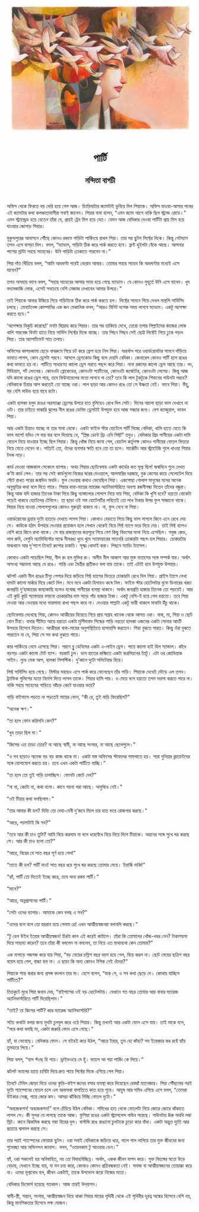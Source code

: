 <div align=center> <img src="../../metadata/images/rabibasariya/পার্টি-নন্দিতা-বাগচী.jpg" align="center"></div><br><h1 align=center>পার্টি</h1>
<h2 align=center>নন্দিতা বাগচী</h2><br>

অফিস থেকে ফিরতে বড় দেরি হয়ে গেল আজ। চিংড়িঘাটার জ্যামটাই ডুবিয়ে দিল পিয়াকে। অফিস যাওয়া-আসার পথের এই জ্যামটার কথা কলকাতাবাসীরা সবাই জানেন। পিয়ার বাবা বলেন, “এমন জ্যাম আগে নাকি ছিল স্ট্র্যান্ড রোডে।” এমন স্ট্র্যান্ড্রেড হয়ে যেতেন তাঁরা যে, প্রায়ই ট্রেন মিস হয়ে যেত। যেমন আজ বেদিকার দেওয়া পার্টিটা প্রায় মিস হয়ে যাওয়ার জোগাড় পিয়ার।

মুকুন্দপুরের আবাসনে পৌঁছে কোনও রকমে গাড়িটা পার্কিংয়ে রাখল পিয়া। তার পর ছুটল লিফ্টের দিকে। কিন্তু গেটম্যান তপন এসে বাগড়া দিল। বলল, “ম্যাডাম, গাড়িটা ঠিক করে পার্ক করতে হবে। ফ্রন্ট হুইলটা বেঁকে আছে। আপনার পাশের স্লটটা সহায় সাহেবের। উনি গাড়িটা ঢোকাতে পারবেন না।”

পিয়া দাঁত খিঁচিয়ে বলল, “আমি আধঘণ্টা পরেই বেরোব আবার। তোমার সহায় সাহেব কি আধঘণ্টার মধ্যেই এসে যাবেন?”

তপন অসহায় ভাবে বলল, “সহায় সাহেবের আসার সময় হয়ে গেছে ম্যাডাম। যে কোনও মুহূর্তে উনি এসে যাবেন। খুব বদমেজাজি লোক, এসেই সবচেয়ে বেশি মেজাজ দেখাবেন আমার উপরে।”

তাই পিয়াকে আবার উজিয়ে গিয়ে গাড়িটাকে ঠিক করে পার্ক করতে হল। লিফ্টের সামনে গিয়ে দেখল মান্থলি সার্ভিসিং চলছে। মেনটেনেন্স কোম্পানির এক জন মেকানিক বলল, “আরও মিনিট দশেক সময় লাগবে ম্যাডাম। একটু অপেক্ষা করতে হবে।”

‘অপেক্ষার নিকুচি করেছে!’ মনটা বিদ্রোহ করে পিয়ার। তার পর তাকিয়ে দেখে, তেরো তলার পিল্লাইদের কাজের লোক খালি গারবেজ বিনটা হাতে নিয়ে সার্ভিস লিফ্টের দিকে যাচ্ছে। তার পিছন পিছন সেই ছোট্ট লিফ্টেই গিয়ে
ঢুকে পড়ল পিয়া। তার অ্যাপার্টমেন্ট সাত তলায়।

অফিসের কাপড়জামা ছেড়ে বাথরুমে গিয়ে চট করে ফ্রেশ হয়ে নিল পিয়া। অন্তর্বাস পরে ওয়ার্ডরোবটার সামনে দাঁড়িয়ে ভাবতে লাগল, কোন ড্রেসটা পরবে। আসলে ড্রেসকোড কিছু বলে দেয়নি বেদিকা। জেনারেল কোনও পার্টি হলে রঙের কথা ভাবতে হয় না। পার্টিতে সাধারণত কালো ড্রেস পরতে পছন্দ করে পিয়া। নানা রকমের কালো ড্রেস আছে তার। লং, মিডিয়াম, শর্ট লেংথের। কোনওটা ব্রোকেডের, কোনওটা স্যাটিনের, কোনওটা জর্জেটের, কোনওটা লেসের। কিন্তু আজ যদি কালো রঙের ড্রেস পরে, তবে ফিউনারেলের মতো লাগবে না তো? তবে কি লাল টুকটুকে শিফনের গাউনটা পরবে? বেদিকাকে চিয়ার আপ করতেই তো যাচ্ছে ওরা। লাল ছাড়া আর কোনও রঙে তো সে উষ্ণতা নেই। ভাবে পিয়া। উঁহু, বড় বেশি লাউড হয়ে যাবে রংটা।

একটা হালকা হলুদ রঙের অরগ্যাঞ্জা ড্রেসের উপরে হাত বুলিয়েও রেখে দিল সেটা। দিনের আলো ছাড়া ভাল দেখাবে না ওটা। তার চাইতে মাঝারি ঝুলের নীল রঙের ডেনিম ড্রেসটাই উপযুক্ত হবে আজ সন্ধ্যার জন্য। বেশ ক্যাজুয়াল, ভাবল পিয়া।

আর একটা চিন্তাও যাচ্ছে না তার মাথা থেকে। একটা ফাইভ স্টার হোটেলে পার্টি দিচ্ছে বেদিকা, খালি হাতে যেতে কি ভাল লাগে! যদিও সে বার বার বলে দিয়েছে যে, “প্লিজ় ডোন্ট ব্রিং এনি গিফ্ট!” তবুও। বেদিকার প্রিয় পানীয়ের একটা দামি বোতল নিয়ে যাওয়ার ইচ্ছে ছিল পিয়ার। কিন্তু খোঁজ নিয়ে জানা গেল, হোটেল কর্তৃপক্ষ কোনও পানীয়ের বোতল ভিতরে নিয়ে যেতে দেবেন না। সত্যিই তো, ওঁদের ব্যবসার
ক্ষতি হবে তো তা হলে। মার্কেটিং আর স্ট্র্যাটেজি গুলে খাওয়া পিয়ার টনক নড়ে।

কার্ড দেওয়া আজকাল সেকেলে ব্যাপার। অথচ পিয়ার ছোটবেলায় একটা কার্ডের কত মূল্য ছিল! জন্মদিনে গুনে দেখত ক’টা কার্ড পেল। তার পর সেই কার্ডগুলো নিজের ঘরের দেওয়ালে, আলমারির দরজায়, বুক কেসের কাচে সেলোটেপ দিয়ে সেঁটে রাখত পরের জন্মদিন অবধি। ফুল নেওয়ার কথাও ভেবেছিল পিয়া। একগোছা গোলাপ মানুষের মনের অনেক অনুভূতির কথা বলে দিতে পারে। পিয়ার বাবা-মায়ের ম্যারেজ অ্যানিভার্সারিতে অবশ্য রজনীগন্ধা দিতেন তাঁদের বন্ধুরা। কিন্তু আজ যদি হাজার তিনেক টাকা দিয়ে কিছু ব্যাঙ্গালোর গোলাপ নিয়ে যায় পিয়া, বেদিকা কি খুশি হবে? হয়তো বোকেটা পড়েই থাকবে হোটেলের টেবিলে। তা ছাড়া ওই
মস্ত হোটেলটির লবিতেই তো লাখ টাকার উপর ফুল সাজানো থাকে। পিয়ার নিয়ে যাওয়া গোলাপগুলোর কোনও গুরুত্বই থাকবে না। না, ফুল নেবে না পিয়া।

ওয়ার্ডরোবের ড্রয়ার দুটো হাতড়ে দেখতে লাগল পিয়া। কোথাও বেড়াতে গিয়ে কিছু ভাল লাগলে কিনে এনে রেখে দেয় সে। কাউকে হঠাৎ উপহার দেওয়ার প্রয়োজন হলে সেখান থেকেই নিয়ে গিফ্ট ব্যাগে ভরে দিয়ে দেয়। তাই গিফ্ট ব্যাগও বেশি করে কিনে রাখা থাকে। সে বার রাজস্থানের জয়পুরে গিয়ে বেশ কিছু বিডসের মালা নিয়ে এসেছিল। সবুজ জ়েড, লাল রুবি, বেগুনি অ্যামিথিস্টের মাঝে নীলরঙা খুদে খুদে স্যাফায়ারের সাতনরি চোকারটা পছন্দ হল পিয়ার। চোকারটার মাঝখানে আর দু’পাশে তিনটে রুপোর চাকতি। সূক্ষ্ম খোদাই করা। পিছনে ম্যাচিং ট্যাসেল।

কোথাও একটা পড়েছিল পিয়া, নীল রং হল মুক্তির রং। অসীম নীল আকাশ আর মুক্ত বাতাসের সঙ্গে সম্পর্ক যার। অর্থাৎ অসংখ্য সম্ভাবনা আছে যে রঙে। শান্তি এবং মৈত্রীর প্রতীকও বলা যায় তাকে। তাই এটাই হবে উপযুক্ত উপহার।

ঝটপট একটা নীল রঙের টিস্যু পেপার দিয়ে জড়িয়ে গিফ্ট ব্যাগের ভিতরে চোকারটা রেখে দিল পিয়া। প্রাইস ট্যাগে লেখা দামটা কালো মার্কার দিয়ে কেটে দিল। মনে মনে একটা হিসাবও কষে নিল। ফাইভ স্টার হোটেলটার বুফে ডিনারের খরচা জনপ্রতি দু’হাজারের কাছাকাছি হলেও যথেচ্ছ পানীয়ের ব্যবস্থা থাকবে। অর্থাৎ জনপ্রতি হাজার তিনেক তো পড়বেই। আর এই কুচি কুচি স্যাফায়ার বসানো চোকারটার দাম সাড়ে পাঁচ হাজার টাকা। একটু বেশি-ই হয়ে গেল হয়তো। তবে পিয়া দেওয়া আর নেওয়ার মধ্যে ভারসাম্য রাখা পছন্দ করে না। দেওয়ার পাল্লাটা একটু ভারী থাকলে মাথাটা উঁচু থাকে।

ছোটবেলায় দেখেছে পিয়া, কোনও আত্মীয়ের বিয়েতে গিয়ে প্রায় সপ্তাহ খানেক থেকে আসত ওরা। বাবা, মা, পিয়া ও ছোট বোন টিয়া। বাবার সীমিত আয়ে হয়তো একটা মুর্শিদাবাদ সিল্কের শাড়ি নয়তো হালকা ওজনের একটা সোনার আংটি উপহার হিসেবে দিতেন। আত্মীয়রা বাবা-মায়ের অনুপস্থিতিতে হাসাহাসি করতেন। পিয়া বুঝতে পারত। কিন্তু ওঁরা বুঝতে পারতেন না যে, পিয়া সে সব কথা বুঝতে পারে।

কার পার্কিংয়ে নেমে এসেছে পিয়া। পরনে ব্লু ডেনিমের একটা এ-লাইন ড্রেস। পায়ে কালো হাই হিল স্যান্ডাল। কাঁধে বড়সড় একটা কালো টোট ব্যাগ। বয়কাট চুল। ডান হাতের কব্জিতে একটা স্করপিয়নের ট্যাটু। এটা ওর জোডিয়াক সাইন। ন্যুড মেক আপ, হালকা লিপস্টিক। দু’কানে দুটো সলিটেয়ার হিরে।

লিফ্ট সার্ভিসিং হয়ে গেছে। মিস্টার সহায়ও এসে পার্ক করে ফেলেছেন তাঁর গাড়ি। পিয়াকে দেখেই দৌড়ে এল তপন। ট্র্যাফিক পুলিশের মতো নির্দেশ দিতে লাগল তাকে। পিয়ার হাসি পায়। ও মেয়ে বলে হয়তো তপন ভরসা করতে পারে না। নাকি সহায় সাহেবের গাড়িতে আঁচড় কেটে যাওয়ার ভয়ে?

গাড়ি বাইপাসে পড়তে না পড়তেই মায়ের ফোন, “কী রে, তুই বাড়ি ফিরেছিস?”

“অনেক ক্ষণ।”

“তা হলে ফোন করিসনি কেন?”

“খুব তাড়া ছিল মা।”

“কিসের এত তাড়া তোর? না আছে স্বামী, না আছে সংসার, না আছে ছেলেপুলে।”

“ও সব ছাড়াও অনেক বড় বড় কাজ থাকে মা। একটা মস্ত অফিসের স্টাফদের সামলাতে হয়। সারা দুনিয়ার ক্লায়েন্টদের সঙ্গে যোগাযোগ করতে হয়। তবে এখন একটা
পার্টিতে যাচ্ছি।”

“তা হলে তো তুই গাড়ি চালাচ্ছিস। ফোনটা কেটে দেব?”

“না না, কেটো না, কথা বলো। কানে গয়না পরা আছে। অসুবিধে নেই।”

“ওই টিয়ার কথা বলছিলাম।”

“তার আবার কী হল? দিব্যি তো দেবা-দেবী দু’জনে মিলে চার হাত ভরে রোজগার করছে।”

“আরে, পয়সাটাই কি সব?”

“তবে আর কী চাও তুমি? আমি বিয়ে করলাম না বলে ধরেবেঁধে বিয়ে দিয়ে দিলে টিয়াকে। অয়নের সঙ্গে সুখে ঘর করছে সে। আর কী চাও বলো তো?”

“আরে, বিয়ের যে সাত বছর পূর্ণ হয়ে গেল!”

“তাতে কী হল? পার্টি দাও! সাত বছর ধরে সুখে ঘর করছে তোমার মেয়ে। ইয়ার্কি নাকি!”

“হ্যাঁ, পার্টি তো দিতেই ইচ্ছে করে, তবে অন্য রকম পার্টি।”

“মানে?”

“আরে, অন্নপ্রাশনের পার্টি।”

“সেটা ওদের ব্যাপার। আমাকে কেন বলছ এ সব?”

“ওদের বলে বলে তো হয়রান হয়ে গেলাম রে! এখন আত্মীয়স্বজনরা বলাবলি করছে।”

“টু হেল উইথ ইয়োর আত্মীয়স্বজন! চিরটা কাল এই করেই কাটালে। তাঁরা কি তোমাদের খোঁজ-খবর নেন? টাকাপয়সা দিয়ে সাহায্য করেন? তবে তাঁরা কী বললেন
না বললেন, তা নিয়ে এত মাথাব্যথা কেন তোমার?”

এক নাগাড়ে গজগজ করে যায় পিয়া, “বড় মেয়ের চল্লিশ বছর বয়স হয়ে গেল, বিয়ে করল না। ছোট মেয়ের ছত্রিশ বছর বয়েস হয়ে গেল, বাচ্চা হল না। এ ছাড়া কি অন্য কোনও টপিক নেই ওঁদের?”

পিয়াকে শান্ত করার জন্য প্রসঙ্গ বদলান তার মা। হেসে বলেন, “যাক্ গে, ও সব কথা ছেড়ে দে। কোথায় যাচ্ছিস পার্টিতে?”

তিতকুটে মুখে পিয়া জবাব দেয়, “বাইপাসের ওই বড় হোটেলটায়। যেখানে গত বছর তোমার আর বাবার ম্যারেজ অ্যানিভার্সারিতে
পার্টি দিয়েছিলাম।”

“তাই? তা কিসের পার্টি? কার ম্যারেজ অ্যানিভার্সারি?”

সত্যি কথাটা বলার জন্য মুখটা চুলবুল করে ওঠে পিয়ার। কিন্তু তখনই আর একটা ফোন এসে যায়। তাই মাকে বলে, “পরে কথা বলছি মা, একটা জরুরি ফোন এসে গেছে।”

হ্যাঁ, যা ভেবেছে। বেদিকার ফোন। সে হইহই করে উঠল, “আরে ইয়ার, তুম হো কাঁহা? সব ইন্তেজ়ার কর রহেঁ হ্যাঁয় তুমহারে লিয়ে।”

পিয়া বলল, “ব্যস পঁওছ হি গয়ে। ড্রাইভওয়ে মে হুঁ। ভ্যালে আ গয়া পার্কিং কে লিয়ে।”

ঝটপট ভ্যালের হাতে চাবিটা দিয়ে দ্রুত পায়ে লিফ্টের দিকে এগিয়ে গেল পিয়া।

তিনটে টেবিল জোড়া দিয়ে ওদের কুড়ি-বাইশ জনের বসার ব্যবস্থা করে দিয়েছেন রেস্তরাঁ ম্যানেজার। পিয়া পৌঁছনোর পরই দুটো শ্যাম্পেনের বোতল চলে এল বরফভরা বালতিতে কাত হয়ে শুয়ে। আয়ুষ আর সমিধ এগিয়ে এসে বলল, “তোমরা উইকার সেক্স, গায়ে জোর কম। আমরা ঝাঁকিয়ে দিচ্ছি বোতল দুটো।”

“অবজেকশন! অবজেকশন!” বলে চেঁচিয়ে উঠল বেদিকা। সমিধের হাত থেকে বোতলটা নিয়ে জোরে জোরে ঝাঁকাতে লাগল সে। কী সুন্দর যে লাগছে তাকে আজ। ফুশিয়া রঙের একটা স্ট্র্যাপলেস গাউন পরেছে। গাউনটায় ঊরু অবধি লম্বা স্লিট। কানে ঝিকমিক করছে লম্বা হিরের দুল। বার্গান্ডি রঙে রাঙানো চুলটাকে চুড়ো করে বাঁধা। একটা অদ্ভুত দ্যুতি আর প্রত্যয়ে ঝলমল করছে সে।

তার পরই শ্যাম্পেনের ফোয়ারা ছুটল। ওরা সবাই বেদিকাকে জড়িয়ে ধরে, গালে গাল লাগিয়ে তার
মুক্ত জীবনের জন্য শুভেচ্ছা আর অভিনন্দন জানাল। বলল, “ওয়েলকাম টু আওয়ার ডেন।”

হ্যাঁ, ওরা সকলেই হয় অবিবাহিত, নয় তো বিবাহবিচ্ছিন্ন। অর্থাৎ, একক জীবন যাপন করে। মুক্ত বিহঙ্গের মতো উড়ে বেড়ায়, যেখানে ইচ্ছে যায়, যা মন চায় করে, কোথাও কোনও প্রতিবন্ধকতা নেই। সমাজ বা আত্মীয়স্বজনের তোয়াক্কা করে না। ওদের মূল্যবোধ হল, জীবন একটাই, তাকে উপভোগ করো নিজের মতো।

বেদিকার ডিভোর্স হয়েছে গতকাল। আজ তারই উদ্‌যাপন।

স্বামী-স্ত্রী, সন্তান, সংসার, আত্মীয়স্বজন নিয়ে থাকা পিয়ার মায়ের পৃথিবী থেকে এই পৃথিবীর দূরত্ব অঙ্কের হিসেবে বেশি নয়, কিন্তু মানসিকতার হিসেবে লক্ষ যোজন।

